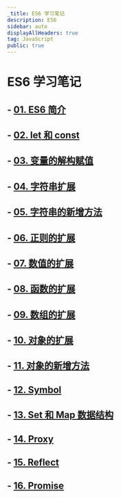 ```yaml
---
_title: ES6 学习笔记
description: ES6
sidebar: auto
displayAllHeaders: true
tag: JavaScript
public: true
---
```


# ES6 学习笔记

## - [01. ES6 简介](01.intro.md)
## - [02. let 和 const](02.let-const.md)
## - [03. 变量的解构赋值](03.destructuring.md)
## - [04. 字符串扩展](04.string-extend.md)
## - [05. 字符串的新增方法](05.string-methods.md)
## - [06. 正则的扩展](06.regular-expression.md)
## - [07. 数值的扩展](07.number.md)
## - [08. 函数的扩展](08.function.md)
## - [09. 数组的扩展](09.array.md)
## - [10. 对象的扩展](10.object.md)
## - [11. 对象的新增方法](11.object-functions.md)
## - [12. Symbol](12.symbol.md)
## - [13. Set 和 Map 数据结构](13.set-map.md)
## - [14. Proxy](14.proxy.md)
## - [15. Reflect](15.reflect.md)
## - [16. Promise](16.promise.md)
